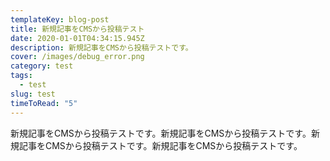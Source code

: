 ```yaml
---
templateKey: blog-post
title: 新規記事をCMSから投稿テスト
date: 2020-01-01T04:34:15.945Z
description: 新規記事をCMSから投稿テストです。
cover: /images/debug_error.png
category: test
tags:
  - test
slug: test
timeToRead: "5"
---
```

新規記事をCMSから投稿テストです。新規記事をCMSから投稿テストです。新規記事をCMSから投稿テストです。新規記事をCMSから投稿テストです。
